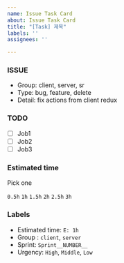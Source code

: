 ```yaml
---
name: Issue Task Card
about: Issue Task Card
title: "[Task] 제목"
labels: ''
assignees: ''

---
```


### ISSUE
- Group: client, server, sr
- Type: bug, feature, delete
- Detail: fix actions from client redux
### TODO
 - [ ] Job1
 - [ ] Job2
 - [ ] Job3
### Estimated time
Pick one

`0.5h`
`1h`
`1.5h`
`2h`
`2.5h`
`3h`
### Labels
- Estimated time: `E: 1h`
- Group : `client`, `server`
- Sprint: `Sprint__NUMBER__`
- Urgency: `High`, `Middle`, `Low`
